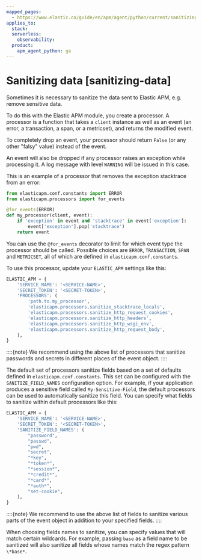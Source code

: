 ```yaml
---
mapped_pages:
  - https://www.elastic.co/guide/en/apm/agent/python/current/sanitizing-data.html
applies_to:
  stack:
  serverless:
    observability:
  product:
    apm_agent_python: ga
---
```


# Sanitizing data [sanitizing-data]

Sometimes it is necessary to sanitize the data sent to Elastic APM, e.g. remove sensitive data.

To do this with the Elastic APM module, you create a processor. A processor is a function that takes a `client` instance as well as an event (an error, a transaction, a span, or a metricset), and returns the modified event.

To completely drop an event, your processor should return `False` (or any other "falsy" value) instead of the event.

An event will also be dropped if any processor raises an exception while processing it. A log message with level `WARNING` will be issued in this case.

This is an example of a processor that removes the exception stacktrace from an error:

```python
from elasticapm.conf.constants import ERROR
from elasticapm.processors import for_events

@for_events(ERROR)
def my_processor(client, event):
    if 'exception' in event and 'stacktrace' in event['exception']:
        event['exception'].pop('stacktrace')
    return event
```

You can use the `@for_events` decorator to limit for which event type the processor should be called. Possible choices are `ERROR`, `TRANSACTION`, `SPAN` and `METRICSET`, all of which are defined in `elasticapm.conf.constants`.

To use this processor, update your `ELASTIC_APM` settings like this:

```python
ELASTIC_APM = {
    'SERVICE_NAME': '<SERVICE-NAME>',
    'SECRET_TOKEN': '<SECRET-TOKEN>',
    'PROCESSORS': (
        'path.to.my_processor',
        'elasticapm.processors.sanitize_stacktrace_locals',
        'elasticapm.processors.sanitize_http_request_cookies',
        'elasticapm.processors.sanitize_http_headers',
        'elasticapm.processors.sanitize_http_wsgi_env',
        'elasticapm.processors.sanitize_http_request_body',
    ),
}
```

::::{note}
We recommend using the above list of processors that sanitize passwords and secrets in different places of the event object.
::::


The default set of processors sanitize fields based on a set of defaults defined in `elasticapm.conf.constants`. This set can be configured with the `SANITIZE_FIELD_NAMES` configuration option. For example, if your application produces a sensitive field called `My-Sensitive-Field`, the default processors can be used to automatically sanitize this field. You can specify what fields to sanitize within default processors like this:

```python
ELASTIC_APM = {
    'SERVICE_NAME': '<SERVICE-NAME>',
    'SECRET_TOKEN': '<SECRET-TOKEN>',
    'SANITIZE_FIELD_NAMES': (
        "password",
        "passwd",
        "pwd",
        "secret",
        "*key",
        "*token*",
        "*session*",
        "*credit*",
        "*card*",
        "*auth*",
        "set-cookie",
    ),
}
```

::::{note}
We recommend to use the above list of fields to sanitize various parts of the event object in addition to your specified fields.
::::


When choosing fields names to sanitize, you can specify values that will match certain wildcards. For example, passing `base` as a field name to be sanitized will also sanitize all fields whose names match the regex pattern `\*base*`.

